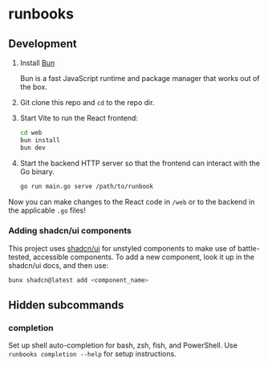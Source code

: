 # runbooks

## Development

1. Install [Bun](https://bun.sh/docs/installation)

   Bun is a fast JavaScript runtime and package manager that works out of the box.

1. Git clone this repo and `cd` to the repo dir.

1. Start Vite to run the React frontend:
   ```bash
   cd web
   bun install
   bun dev
   ```

1. Start the backend HTTP server so that the frontend can interact with the Go binary.
   ```bash
   go run main.go serve /path/to/runbook
   ```

Now you can make changes to the React code in `/web` or to the backend in the applicable `.go` files!

### Adding shadcn/ui components

This project uses [shadcn/ui](https://ui.shadcn.com/) for unstyled components to make use of battle-tested, accessible components. To add a new component, look it up in the shadcn/ui docs, and then use:

```bash
bunx shadcn@latest add <component_name>
```

## Hidden subcommands

### completion
Set up shell auto-completion for bash, zsh, fish, and PowerShell. Use `runbooks completion --help` for setup instructions.

